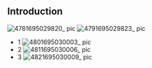 ## Introduction
![4781695029820_ pic](https://github.com/ChenxingWang93/Using-NX-Open-to-Improve-Workflows/assets/31954987/b91c8416-e863-4742-afbf-8f0a922200c4)
![4791695029823_ pic](https://github.com/ChenxingWang93/Using-NX-Open-to-Improve-Workflows/assets/31954987/2d78d618-6352-41ab-9227-d0c23ef2727c)
- 1
![4801695030003_ pic](https://github.com/ChenxingWang93/Using-NX-Open-to-Improve-Workflows/assets/31954987/8caae2f5-3f6a-4610-9940-ecded9979d46)
- 2
![4811695030006_ pic](https://github.com/ChenxingWang93/Using-NX-Open-to-Improve-Workflows/assets/31954987/048526f6-12df-4653-8694-f7e362c2c3f8)
- 3
![4821695030009_ pic](https://github.com/ChenxingWang93/Using-NX-Open-to-Improve-Workflows/assets/31954987/1b9c2ec5-2805-4883-bdff-b17381f51df1)
